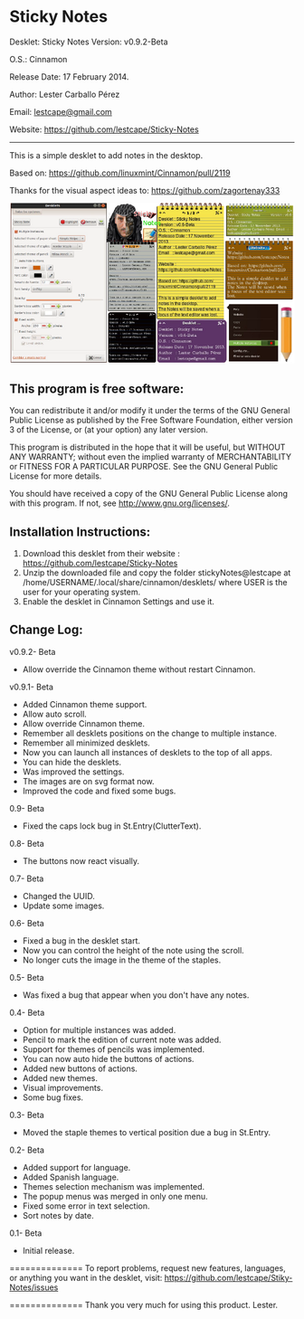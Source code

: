 Sticky Notes
=====

Desklet: Sticky Notes Version: v0.9.2-Beta

O.S.: Cinnamon 

Release Date: 17 February 2014.

Author: Lester Carballo Pérez

Email: lestcape@gmail.com
 
Website: https://github.com/lestcape/Sticky-Notes

--------------

This is a simple desklet to add notes in the desktop.

Based on: https://github.com/linuxmint/Cinnamon/pull/2119

Thanks for the visual aspect ideas to:
https://github.com/zagortenay333

![Alt text](/stickyNotes@lestcape/Capture.png)



This program is free software:
--------------
You can redistribute it and/or modify it under the terms of the GNU General Public License as published by the Free Software Foundation, either version 3 of the License, or (at your option) any later version.

This program is distributed in the hope that it will be useful, but WITHOUT ANY WARRANTY; without even the implied warranty of MERCHANTABILITY or FITNESS FOR A PARTICULAR PURPOSE. See the GNU General Public License for more details.

You should have received a copy of the GNU General Public License along with this program. If not, see http://www.gnu.org/licenses/.


Installation Instructions:
--------------
1. Download this desklet from their website : https://github.com/lestcape/Sticky-Notes
2. Unzip the downloaded file and copy the folder stickyNotes@lestcape at /home/USERNAME/.local/share/cinnamon/desklets/ where USER is the user for your operating system.
3. Enable the desklet in Cinnamon Settings and use it.


Change Log:
--------------
v0.9.2- Beta
   - Allow override the Cinnamon theme without restart Cinnamon.

v0.9.1- Beta
   - Added Cinnamon theme support.
   - Allow auto scroll.
   - Allow override Cinnamon theme.
   - Remember all desklets positions on the change to multiple instance.
   - Remember all minimized desklets.
   - Now you can launch all instances of desklets to the top of all apps.
   - You can hide the desklets.
   - Was improved the settings.
   - The images are on svg format now.
   - Improved the code and fixed some bugs.

0.9- Beta
   - Fixed the caps lock bug in St.Entry(ClutterText).

0.8- Beta
   - The buttons now react visually.

0.7- Beta
   - Changed the UUID.
   - Update some images.

0.6- Beta
   - Fixed a bug in the desklet start.
   - Now you can control the height of the note using the scroll.
   - No longer cuts the image in the theme of the staples.

0.5- Beta
   - Was fixed a bug that appear when you don't have any notes.

0.4- Beta
   - Option for multiple instances was added.
   - Pencil to mark the edition of current note was  added.
   - Support for themes of pencils was implemented.
   - You can now auto hide the buttons of actions.
   - Added new buttons of actions.
   - Added new themes.
   - Visual improvements.
   - Some bug fixes.

0.3- Beta
   - Moved the staple themes to vertical position due a bug in St.Entry.

0.2- Beta
   - Added support for language.
   - Added Spanish language.
   - Themes selection mechanism was implemented.
   - The popup menus was merged in only one menu.
   - Fixed some error in text selection.
   - Sort notes by date.

0.1- Beta
   - Initial release.

==============
To report problems, request new features, languages, or anything you want in the desklet, visit:
https://github.com/lestcape/Stiky-Notes/issues

==============
Thank you very much for using this product.
Lester.
